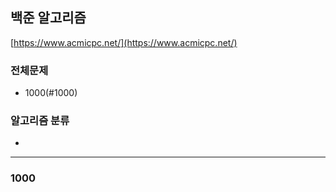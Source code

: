 ## 백준 알고리즘
[https://www.acmicpc.net/](https://www.acmicpc.net/)


### **전체문제**
- 1000(#1000)


### **알고리즘 분류**
- 


***

### 1000





